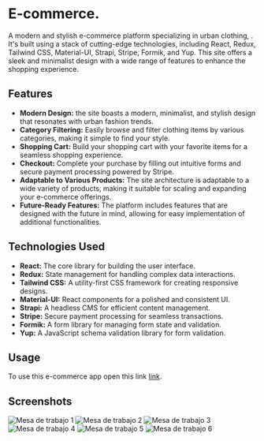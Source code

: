 # E-commerce.
A modern and stylish e-commerce platform specializing in urban clothing, . It's built using a stack of cutting-edge technologies, including React, Redux, Tailwind CSS, Material-UI, Strapi, Stripe, Formik, and Yup. This site offers a sleek and minimalist design with a wide range of features to enhance the shopping experience.

## Features
- **Modern Design:** the site boasts a modern, minimalist, and stylish design that resonates with urban fashion trends. </br>
- **Category Filtering:** Easily browse and filter clothing items by various categories, making it simple to find your style. </br>
- **Shopping Cart:** Build your shopping cart with your favorite items for a seamless shopping experience. </br>
- **Checkout:** Complete your purchase by filling out intuitive forms and secure payment processing powered by Stripe. </br>
- **Adaptable to Various Products:** The site architecture is adaptable to a wide variety of products, making it suitable for scaling and expanding your e-commerce offerings. </br>
- **Future-Ready Features:** The platform includes features that are designed with the future in mind, allowing for easy implementation of additional functionalities. </br>

## Technologies Used
- **React:** The core library for building the user interface. </br>
- **Redux:** State management for handling complex data interactions. </br>
- **Tailwind CSS:** A utility-first CSS framework for creating responsive designs. </br>
- **Material-UI:** React components for a polished and consistent UI. </br>
- **Strapi:** A headless CMS for efficient content management. </br>
- **Stripe:** Secure payment processing for seamless transactions. </br>
- **Formik:** A form library for managing form state and validation. </br>
- **Yup:** A JavaScript schema validation library for form validation. </br>

## Usage
 To use this e-commerce app open this link [link](https://ecommercefnlclient.onrender.com/).


## Screenshots 

![Mesa de trabajo 1](https://github.com/devFNL/ecommerce/assets/127357394/4ea98292-dedb-46ae-81ba-a56f58e69524)
![Mesa de trabajo 2](https://github.com/devFNL/ecommerce/assets/127357394/da9e548a-b386-4b66-8733-906dc0cf903a)
![Mesa de trabajo 3](https://github.com/devFNL/ecommerce/assets/127357394/cf87afd4-3018-4382-8e42-15f89f04e7d2)
![Mesa de trabajo 4](https://github.com/devFNL/ecommerce/assets/127357394/c9ad2c43-f8e0-4eb1-aaf6-4a56924e6ee5)
![Mesa de trabajo 5](https://github.com/devFNL/ecommerce/assets/127357394/5fb523e3-6716-4e73-8212-c8a2e5aebd0d)
![Mesa de trabajo 6](https://github.com/devFNL/ecommerce/assets/127357394/d203bc0b-dad5-4aed-ab6a-db8910d7064d)




